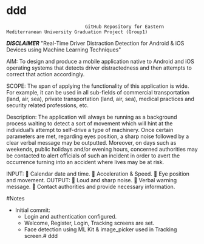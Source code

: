 # ddd
                                 GitHub Repository for Eastern Mediterranean University Graduation Project (Group1)
***DISCLAIMER***
"Real-Time Driver Distraction Detection for Android & iOS Devices using Machine Learning Techniques"

AIM: To design and produce a mobile application native to Android and iOS operating
systems that detects driver distractedness and then attempts to correct that action accordingly.

SCOPE: The span of applying the functionality of this application is wide. For example, it can
be used in all sub-fields of commercial transportation (land, air, sea), private transportation (land, air, sea), medical practices and security related professions, etc.

Description: The application will always be running as a background process waiting to detect
a sort of movement which will hint at the individual’s attempt to self-drive a type of machinery. Once certain parameters are met, regarding eyes position, a sharp noise followed by a clear verbal message may be outputted. Moreover, on days such as weekends, public holidays and/or evening hours, concerned authorities may be contacted to alert officials of such an incident in order to avert the occurrence turning into an accident where lives may be at risk.

INPUT:
	Calendar date and time.
	Acceleration & Speed.
	Eye position and movement.
OUTPUT:
	Loud and sharp noise.
	Verbal warning message.
	Contact authorities and provide necessary information.

#Notes
- Initial commit:
    * Login and authentication configured.
    * Welcome, Register, Login, Tracking screens are set.
    * Face detection using ML Kit & image_picker used in Tracking screen.# ddd
